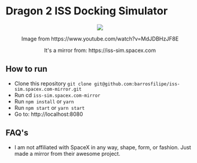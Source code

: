 # Dragon 2 ISS Docking Simulator

<p align="center"><img src="https://i.imgur.com/ShaEDXk.png"></p>

<p align="center">
  Image from https://www.youtube.com/watch?v=MdJDBHzJF8E
</p>

<p align="center">
  It's a mirror from: https://iss-sim.spacex.com
</p>

## How to run

- Clone this repository `git clone git@github.com:barrosfilipe/iss-sim.spacex.com-mirror.git`
- Run cd `iss-sim.spacex.com-mirror`
- Run `npm install` or `yarn`
- Run `npm start` or `yarn start`
- Go to: http://localhost:8080

## FAQ's

- I am not affiliated with SpaceX in any way, shape, form, or fashion. Just made a mirror from their awesome project.
